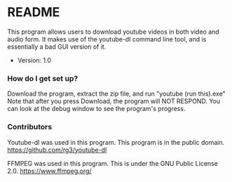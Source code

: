 # README #

This program allows users to download youtube videos in both video and audio form. It makes use of the youtube-dl command line tool, and is essentially a bad GUI version of it.

* Version: 1.0

### How do I get set up? ###

Download the program, extract the zip file, and run "youtube (run this).exe"
Note that after you press Download, the program will NOT RESPOND. You can look at the debug window to see the program's progress.

### Contributors ###

Youtube-dl was used in this program. This program is in the public domain. https://github.com/rg3/youtube-dl

FFMPEG was used in this program. This is under the GNU Public License 2.0. https://www.ffmpeg.org/

